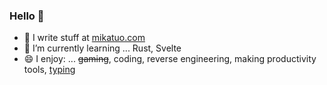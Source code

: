 ### Hello 👋

- 📝 I write stuff at [mikatuo.com](https://mikatuo.com)
- 🌱 I’m currently learning ... Rust, Svelte
- 😄 I enjoy: ... ~~gaming~~, coding, reverse engineering, making productivity tools, [typing](https://monkeytype.com/profile/mikatuo)

<!--
**mikatuo/mikatuo** is a ✨ _special_ ✨ repository because its `README.md` (this file) appears on your GitHub profile.

Here are some ideas to get you started:

- 🔭 I’m currently working on ...
- 🌱 I’m currently learning ...
- 👯 I’m looking to collaborate on ...
- 🤔 I’m looking for help with ...
- 💬 Ask me about ...
- 📫 How to reach me: ...
- 😄 Pronouns: ...
- ⚡ Fun fact: ... 
-->
